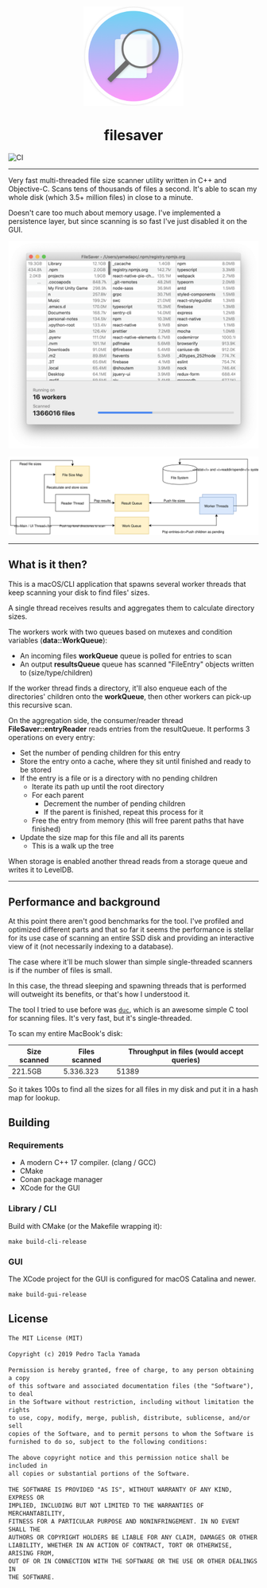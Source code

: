<p align="center">
  <img src="/design/AppIcon@256px.png" width="200" height="200" />
</p>

<h1 align="center">filesaver</h1>

![CI](https://github.com/yamadapc/filesaver/workflows/CI/badge.svg)

- - -

Very fast multi-threaded file size scanner utility written in C++ and
Objective-C. Scans tens of thousands of files a second. It's able to scan my
whole disk (which 3.5+ million files) in close to a minute.

Doesn't care too much about memory usage. I've implemented a persistence layer,
but since scanning is so fast I've just disabled it on the GUI.

![](/screenshot.png)


![](/diagram.svg)

---

## What is it then?

This is a macOS/CLI application that spawns several worker threads that keep 
scanning your disk to find files' sizes.

A single thread receives results and aggregates them to calculate directory sizes.

The workers work with two queues based on mutexes and condition variables
(**data::WorkQueue**):

* An incoming files **workQueue** queue is polled for entries to scan
* An output **resultsQueue** queue has scanned "FileEntry" objects written to
  (size/type/children)

If the worker thread finds a directory, it'll also enqueue each of the directories'
children onto the **workQueue**, then other workers can pick-up this recursive scan.

On the aggregation side, the consumer/reader thread **FileSaver::entryReader** reads
entries from the resultQueue. It performs 3 operations on every entry:
 
* Set the number of pending children for this entry
* Store the entry onto a cache, where they sit until finished and ready to be stored
* If the entry is a file or is a directory with no pending children
  * Iterate its path up until the root directory
  * For each parent
    * Decrement the number of pending children
    * If the parent is finished, repeat this process for it
  * Free the entry from memory (this will free parent paths that have finished)
* Update the size map for this file and all its parents
  * This is a walk up the tree

When storage is enabled another thread reads from a storage queue and writes
it to LevelDB.

- - -

## Performance and background

At this point there aren't good benchmarks for the tool. I've profiled and
optimized different parts and that so far it seems the performance is stellar
for its use case of scanning an entire SSD disk and providing an interactive
view of it (not necessarily indexing to a database).

The case where it'll be much slower than simple single-threaded scanners is if
the number of files is small.

In this case, the thread sleeping and spawning threads that is performed will
outweight its benefits, or that's how I understood it.

The tool I tried to use before was [`duc`](https://github.com/zevv/duc), which
is an awesome simple C tool for scanning files.  It's very fast, but it's
single-threaded.

To scan my entire MacBook's disk:

| Size scanned | Files scanned   | Throughput in files (would accept queries) |
|--------------|-----------------|--------------------------------------------|
| 221.5GB      | 5.336.323       | 51389                                      |

So it takes 100s to find all the sizes for all files in my disk and put it in a
hash map for lookup.

## Building

### Requirements

* A modern C++ 17 compiler. (clang / GCC)
* CMake
* Conan package manager
* XCode for the GUI

### Library / CLI

Build with CMake (or the Makefile wrapping it):
```
make build-cli-release
```

### GUI

The XCode project for the GUI is configured for macOS Catalina and newer.

```
make build-gui-release
```

## License

```
The MIT License (MIT)

Copyright (c) 2019 Pedro Tacla Yamada

Permission is hereby granted, free of charge, to any person obtaining a copy
of this software and associated documentation files (the "Software"), to deal
in the Software without restriction, including without limitation the rights
to use, copy, modify, merge, publish, distribute, sublicense, and/or sell
copies of the Software, and to permit persons to whom the Software is
furnished to do so, subject to the following conditions:

The above copyright notice and this permission notice shall be included in
all copies or substantial portions of the Software.

THE SOFTWARE IS PROVIDED "AS IS", WITHOUT WARRANTY OF ANY KIND, EXPRESS OR
IMPLIED, INCLUDING BUT NOT LIMITED TO THE WARRANTIES OF MERCHANTABILITY,
FITNESS FOR A PARTICULAR PURPOSE AND NONINFRINGEMENT. IN NO EVENT SHALL THE
AUTHORS OR COPYRIGHT HOLDERS BE LIABLE FOR ANY CLAIM, DAMAGES OR OTHER
LIABILITY, WHETHER IN AN ACTION OF CONTRACT, TORT OR OTHERWISE, ARISING FROM,
OUT OF OR IN CONNECTION WITH THE SOFTWARE OR THE USE OR OTHER DEALINGS IN
THE SOFTWARE.
```

